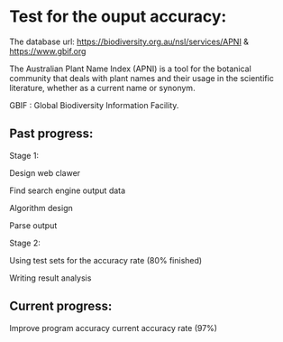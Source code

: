 # Test for the ouput accuracy:

The database url: https://biodiversity.org.au/nsl/services/APNI   &  https://www.gbif.org

The Australian Plant Name Index (APNI) is a tool for the botanical community that deals with plant names and their usage in the scientific literature, whether as a current name or synonym.

GBIF : Global Biodiversity Information Facility.

## Past progress:

Stage 1:

  Design web clawer
  
  Find search engine output data
  
  Algorithm design
  
  Parse output
  
Stage 2:

  Using test sets for the accuracy rate (80% finished)
  
  Writing result analysis


## Current progress:
   
   Improve program accuracy
   current accuracy rate (97%)


